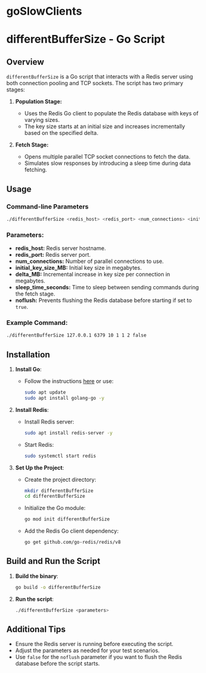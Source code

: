 # goSlowClients
# differentBufferSize - Go Script

## Overview
`differentBufferSize` is a Go script that interacts with a Redis server using both connection pooling and TCP sockets. The script has two primary stages:

1. **Population Stage:**
   - Uses the Redis Go client to populate the Redis database with keys of varying sizes.
   - The key size starts at an initial size and increases incrementally based on the specified delta.

2. **Fetch Stage:**
   - Opens multiple parallel TCP socket connections to fetch the data.
   - Simulates slow responses by introducing a sleep time during data fetching.

## Usage
### Command-line Parameters
```bash
./differentBufferSize <redis_host> <redis_port> <num_connections> <initial_key_size_MB> <delta_MB> <sleep_time_seconds> <noflush>
```

### Parameters:
- **redis_host:** Redis server hostname.
- **redis_port:** Redis server port.
- **num_connections:** Number of parallel connections to use.
- **initial_key_size_MB:** Initial key size in megabytes.
- **delta_MB:** Incremental increase in key size per connection in megabytes.
- **sleep_time_seconds:** Time to sleep between sending commands during the fetch stage.
- **noflush:** Prevents flushing the Redis database before starting if set to `true`.

### Example Command:
```bash
./differentBufferSize 127.0.0.1 6379 10 1 1 2 false
```

## Installation
1. **Install Go**:
   - Follow the instructions [here](https://go.dev/doc/install) or use:
     ```bash
     sudo apt update
     sudo apt install golang-go -y
     ```
2. **Install Redis**:
   - Install Redis server:
     ```bash
     sudo apt install redis-server -y
     ```
   - Start Redis:
     ```bash
     sudo systemctl start redis
     ```

3. **Set Up the Project**:
   - Create the project directory:
     ```bash
     mkdir differentBufferSize
     cd differentBufferSize
     ```
   - Initialize the Go module:
     ```bash
     go mod init differentBufferSize
     ```
   - Add the Redis Go client dependency:
     ```bash
     go get github.com/go-redis/redis/v8
     ```

## Build and Run the Script
1. **Build the binary**:
   ```bash
   go build -o differentBufferSize
   ```
2. **Run the script**:
   ```bash
   ./differentBufferSize <parameters>
   ```

## Additional Tips
- Ensure the Redis server is running before executing the script.
- Adjust the parameters as needed for your test scenarios.
- Use `false` for the `noflush` parameter if you want to flush the Redis database before the script starts.

